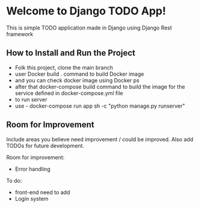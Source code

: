 # Welcome to Django TODO App!

This is simple TODO application made in Django using Django Rest framework

##  How to Install and Run the Project

-  Folk this project,  clone the main branch 
-  user Docker build . command to build Docker image 
-  and you can check docker image using Docker ps
-  after that docker-compose build command  to build the image for the service defined in docker-compose.yml file
-  to run server
-  use - docker-compose run app sh -c "python manage.py runserver"

## Room for Improvement

Include areas you believe need improvement / could be improved. Also add TODOs for future development.

Room for improvement:

-   Error handling

To do:
-   front-end need to add
-  Login system


